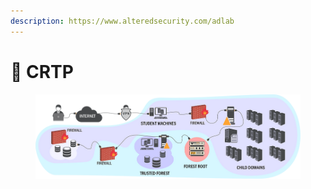 ```yaml
---
description: https://www.alteredsecurity.com/adlab
---
```


# 🔴 CRTP

<figure><img src="../../.gitbook/assets/image (10) (1) (1) (1) (1) (1) (1) (1) (1) (1) (1).png" alt=""><figcaption></figcaption></figure>
